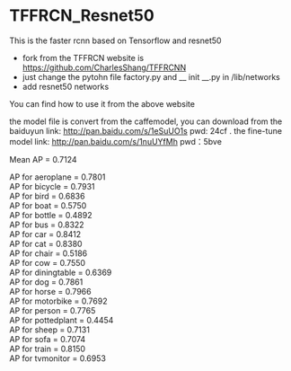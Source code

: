# TFFRCN_Resnet50

This is the faster rcnn based on Tensorflow and resnet50


  - fork from the TFFRCN website is https://github.com/CharlesShang/TFFRCNN
  - just change the pytohn file factory.py and __ init __.py in /lib/networks 
  - add resnet50 networks

You can find how to use it from the above website

the model file is convert from the caffemodel, you can download from the baiduyun
link: http://pan.baidu.com/s/1eSuUO1s pwd: 24cf .
the fine-tune model link: http://pan.baidu.com/s/1nuUYfMh pwd：5bve

Mean AP = 0.7124

AP for aeroplane = 0.7801  
AP for bicycle = 0.7931  
AP for bird = 0.6836  
AP for boat = 0.5750  
AP for bottle = 0.4892  
AP for bus = 0.8322  
AP for car = 0.8412  
AP for cat = 0.8380  
AP for chair = 0.5186  
AP for cow = 0.7550  
AP for diningtable = 0.6369  
AP for dog = 0.7861  
AP for horse = 0.7966  
AP for motorbike = 0.7692  
AP for person = 0.7765  
AP for pottedplant = 0.4454  
AP for sheep = 0.7131  
AP for sofa = 0.7074  
AP for train = 0.8150  
AP for tvmonitor = 0.6953  


